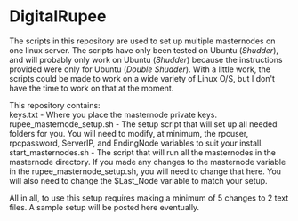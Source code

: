 # DigitalRupee
The scripts in this repository are used to set up multiple masternodes on one linux server. The scripts have only been tested on Ubuntu (*Shudder*), and will probably only work on Ubuntu (*Shudder*) because the instructions provided were only for Ubuntu (*Double Shudder*). With a little work, the scripts could be made to work on a wide variety of Linux O/S, but I don't have the time to work on that at the moment.

This repository contains:  
keys.txt - Where you place the masternode private keys.  
rupee_masternode_setup.sh - The setup script that will set up all needed folders for you. You will need to modify, at minimum, the rpcuser, rpcpassword, ServerIP, and EndingNode variables to suit your install.  
start_masternodes.sh - The script that will run all the masternodes in the masternode directory. If you made any changes to the masternode variable in the rupee_masternode_setup.sh, you will need to change that here. You will also need to change the $Last_Node variable to match your setup.  

All in all, to use this setup requires making a minimum of 5 changes to 2 text files. A sample setup will be posted here eventually.
